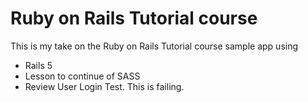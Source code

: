 # Ruby on Rails Tutorial course

This is my take on the Ruby on Rails Tutorial course sample app using

* Rails 5
* Lesson to continue of SASS
* Review User Login Test. This is failing.